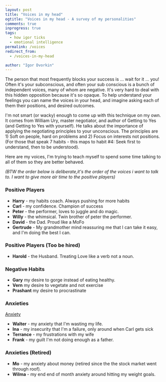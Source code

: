 ```yaml
---
layout: post
title: "Voices in my head"
ogtitle: "Voices in my head - A survey of my personalities"
comments: true
inprogress: true
tags:
  - how igor ticks
  - emotional intelligence
permalink: /voices
redirect_from:
  - /voices-in-my-head

author: "Igor Dvorkin"
---
```


The person that most frequently blocks your success is ... wait for it ... you! Often it's your subconscious, and often your sub conscious is a bunch of independent voices, many of whom are negative. It's very hard to deal with this hidden opposition because it's so opaque. To help understand your feelings you can name the voices in your head, and imagine asking each of them their positions, and desired outcomes.

I'm not smart (or wacky) enough to come up with this technique on my own. It comes from William Ury, master negotiator, and author of Getting to Yes (and Getting to Yes with yourself). He talks about the importance of applying the negotiating principles to your unconscious. The principles are 1) Soft on people, hard on problems and 2) Focus on interests not positions. (For those that speak 7 habits - this maps to habit #4: Seek first to understand, then to be understood).

Here are my voices, I'm trying to teach myself to spend some time talking to all of them so they are better behaved.

_(BTW the order below is deliberate,it's the order of the voices i want to talk to. I want to give more air time to the positive players)_

### Positive Players

- **Harry** - my habits coach. Always pushing for more habits
- **Carl** - my confidence. Champion of success
- **Peter** - the performer, loves to juggle and do magic.
- **Willy** - the whimsical. Twin brother of peter the performer.
- **David** - the Dad. Proud like a MoFo
- **Gertrude** - My grandmother mind reassuring me that I can take it easy, and I'm doing the best I can.

### Positive Players (Too be hired)

- **Harold** - the Husband. Treating Love like a verb not a noun.

### Negative Habits

- **Gary** my desire to gorge instead of eating healthy.
- **Vern** my desire to vegetate and not exercise
- **Prashant** my desire to procrastinate

### Anxieties

[Anxiety](/anxiety)

- **Walter** - my anxiety that I'm wasting my life.
- **Ina** - my insecurity that I'm a failure, only around when Carl gets sick
- **Terrance** - my frustrations with my wife
- **Frank** - my guilt I'm not doing enough as a father.

### Anxieties (Retired)

- **Mo** - my anxiety about money (retired since the the stock market went through roof).
- **Wilma** - my end end of month anxiety around hitting my weight goals.
